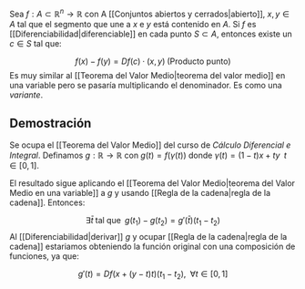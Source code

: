 
Sea $f:A\subset\mathbb{R}^n\rightarrow\mathbb{R}$ con A [[Conjuntos abiertos y cerrados|abierto]], $x,y\in A$ tal que el segmento que une a $x$ e $y$ está contenido en $A$. Si $f$ es [[Diferenciabilidad|diferenciable]] en cada punto $S\subset A$, entonces existe un $c\in S$ tal que:

$$f(x)-f(y) = Df(c) · (x,y)\;\text{(Producto punto)}$$ 
Es muy similar al [[Teorema del Valor Medio|teorema del valor medio]] en una variable pero se pasaría multiplicando el denominador. Es como una *variante*. 

## Demostración 

Se ocupa el [[Teorema del Valor Medio]] del curso de *Cálculo Diferencial e Integral*. Definamos  $g: \mathbb{R}\rightarrow\mathbb{R}$ con $g(t) = f(\gamma(t))$ donde $\gamma(t) = (1-t)x + ty\;\;t\in[0,1]$. 

El resultado sigue aplicando el [[Teorema del Valor Medio|teorema del Valor Medio en una variable]] a $g$ y usando [[Regla de la cadena|regla de la cadena]]. Entonces: 

$$\exists \bar{t}\;\text{tal que} \;\;g(t_1) - g(t_2) =  g'(\bar{t})(t_1-t_2)$$ 
Al [[Diferenciabilidad|derivar]] $g$ y ocupar [[Regla de la cadena|regla de la cadena]] estariamos obteniendo la función original con una composición de funciones, ya que: 

$$ g'(t) = Df(x + (y-t)t)(t_1-t_2), \;\;\forall t\in[0,1] $$ 